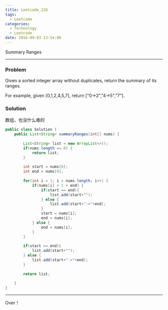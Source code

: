 ```yaml
---
title: Leetcode_228
tags:
  - Leetcode
categories:
  - Technology
  - Leetcode
date: 2016-09-03 13:54:00
---
```

Summary Ranges

<!-- more -->

***

### Problem

Given a sorted integer array without duplicates, return the summary of its ranges.

For example, given [0,1,2,4,5,7], return ["0->2","4->5","7"].

### Solution
数组，也没什么难的

``` java
public class Solution {
    public List<String> summaryRanges(int[] nums) {
        
        List<String> list = new ArrayList<>();
        if(nums.length == 0) {
            return list;
        }
        
        int start = nums[0];
        int end = nums[0];
        
        for(int i = 1; i < nums.length; i++) {
            if(nums[i] > 1 + end) {
                if(start == end){
                    list.add(start+"");
                } else {
                    list.add(start+"->"+end);
                }
                start = nums[i];
                end = nums[i];
            } else {
                end = nums[i];
            }
        }
        
        if(start == end){
            list.add(start+"");
        } else {
            list.add(start+"->"+end);
        }
        
        return list;
        
    }
}
```

*** 

Over！










































